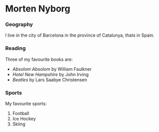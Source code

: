 # Morten Nyborg

### Geography

I live in the city of Barcelona in the province of Catalunya, thats
in Spain.

### Reading

Three of my favourite books are:

- *Absolom Absolom* by William Faulkner
- *Hotel New Hampshire* by John Irving
- *Beatles* by Lars Saabye Christensen

### Sports

My favourite sports:

1. Football
2. Ice Hockey
3. Skiing


